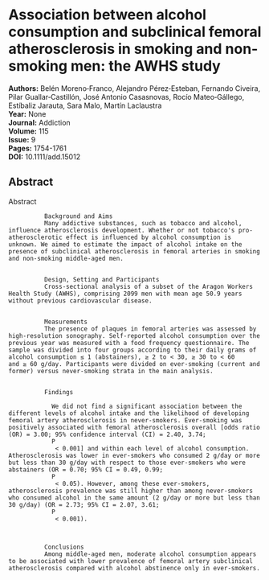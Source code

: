 # Association between alcohol consumption and subclinical femoral atherosclerosis in smoking and non‐smoking men: the AWHS study

**Authors:** Belén Moreno‐Franco, Alejandro Pérez‐Esteban, Fernando Civeira, Pilar Guallar‐Castillón, José Antonio Casasnovas, Rocío Mateo‐Gállego, Estíbaliz Jarauta, Sara Malo, Martín Laclaustra  
**Year:** None  
**Journal:** Addiction  
**Volume:** 115  
**Issue:** 9  
**Pages:** 1754-1761  
**DOI:** 10.1111/add.15012  

## Abstract
Abstract
            
              Background and Aims
              Many addictive substances, such as tobacco and alcohol, influence atherosclerosis development. Whether or not tobacco's pro‐atherosclerotic effect is influenced by alcohol consumption is unknown. We aimed to estimate the impact of alcohol intake on the presence of subclinical atherosclerosis in femoral arteries in smoking and non‐smoking middle‐aged men.
            
            
              Design, Setting and Participants
              Cross‐sectional analysis of a subset of the Aragon Workers Health Study (AWHS), comprising 2099 men with mean age 50.9 years without previous cardiovascular disease.
            
            
              Measurements
              The presence of plaques in femoral arteries was assessed by high‐resolution sonography. Self‐reported alcohol consumption over the previous year was measured with a food frequency questionnaire. The sample was divided into four groups according to their daily grams of alcohol consumption ≤ 1 (abstainers), ≥ 2 to < 30, ≥ 30 to < 60 and ≥ 60 g/day. Participants were divided on ever‐smoking (current and former) versus never‐smoking strata in the main analysis.
            
            
              Findings
              
                We did not find a significant association between the different levels of alcohol intake and the likelihood of developing femoral artery atherosclerosis in never‐smokers. Ever‐smoking was positively associated with femoral atherosclerosis overall [odds ratio (OR) = 3.00; 95% confidence interval (CI) = 2.40, 3.74;
                P
                 < 0.001] and within each level of alcohol consumption. Atherosclerosis was lower in ever‐smokers who consumed 2 g/day or more but less than 30 g/day with respect to those ever‐smokers who were abstainers (OR = 0.70; 95% CI = 0.49, 0.99;
                P
                 < 0.05). However, among these ever‐smokers, atherosclerosis prevalence was still higher than among never‐smokers who consumed alcohol in the same amount (2 g/day or more but less than 30 g/day) (OR = 2.73; 95% CI = 2.07, 3.61;
                P
                 < 0.001).
              
            
            
              Conclusions
              Among middle‐aged men, moderate alcohol consumption appears to be associated with lower prevalence of femoral artery subclinical atherosclerosis compared with alcohol abstinence only in ever‐smokers.

